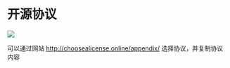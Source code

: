 # 开源协议

![](assets/2019-12-18-16-03-02.png)

可以通过网站 http://choosealicense.online/appendix/ 选择协议，并复制协议内容

